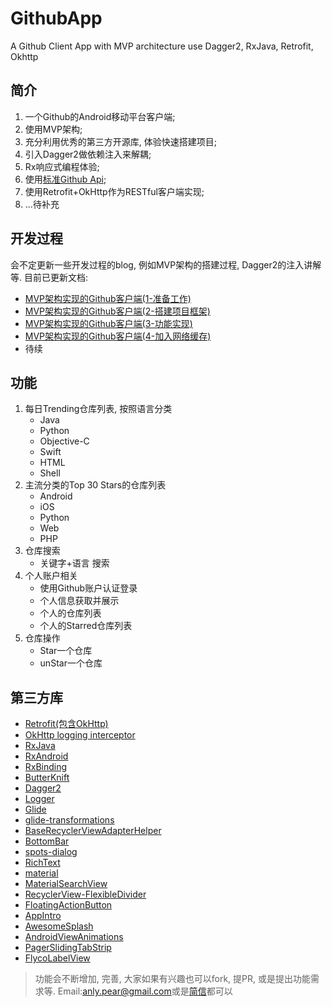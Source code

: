 # GithubApp
A Github Client App with MVP architecture use Dagger2, RxJava, Retrofit, Okhttp

## 简介
1. 一个Github的Android移动平台客户端;
2. 使用MVP架构;
3. 充分利用优秀的第三方开源库, 体验快速搭建项目;
4. 引入Dagger2做依赖注入来解耦;
5. Rx响应式编程体验;
6. 使用[标准Github Api](https://developer.github.com/v3/);
7. 使用Retrofit+OkHttp作为RESTful客户端实现;
8. ...待补充

## 开发过程

会不定更新一些开发过程的blog, 例如MVP架构的搭建过程, Dagger2的注入讲解等.
目前已更新文档:

* [MVP架构实现的Github客户端(1-准备工作)](http://www.jianshu.com/p/13175ff425ee)
* [MVP架构实现的Github客户端(2-搭建项目框架)](http://www.jianshu.com/p/69a9bbca1ef3)
* [MVP架构实现的Github客户端(3-功能实现)](http://www.jianshu.com/p/a1d8add4fb29)
* [MVP架构实现的Github客户端(4-加入网络缓存)](http://www.jianshu.com/p/faa46bbe8a2e)
* 待续

## 功能

1. 每日Trending仓库列表, 按照语言分类
    * Java
    * Python
    * Objective-C
    * Swift
    * HTML
    * Shell
2. 主流分类的Top 30 Stars的仓库列表
    * Android
    * iOS
    * Python
    * Web
    * PHP
3. 仓库搜索
    * 关键字+语言 搜索
4. 个人账户相关
    * 使用Github账户认证登录
    * 个人信息获取并展示
    * 个人的仓库列表
    * 个人的Starred仓库列表
5. 仓库操作
    * Star一个仓库
    * unStar一个仓库

## 第三方库

* [Retrofit(包含OkHttp)](https://github.com/square/retrofit)
* [OkHttp logging interceptor](https://github.com/square/okhttp/wiki/Interceptors)
* [RxJava](https://github.com/ReactiveX/RxJava)
* [RxAndroid](https://github.com/ReactiveX/RxAndroid)
* [RxBinding](https://github.com/JakeWharton/RxBinding)
* [ButterKnift](https://github.com/JakeWharton/butterknife)
* [Dagger2](https://github.com/google/dagger)
* [Logger](https://github.com/orhanobut/logger)
* [Glide](https://github.com/bumptech/glide)
* [glide-transformations](https://github.com/wasabeef/glide-transformations)
* [BaseRecyclerViewAdapterHelper](https://github.com/CymChad/BaseRecyclerViewAdapterHelper)
* [BottomBar](https://github.com/roughike/BottomBar)
* [spots-dialog](https://github.com/d-max/spots-dialog)
* [RichText](https://github.com/zzhoujay/RichText)
* [material](https://github.com/rey5137/material)
* [MaterialSearchView](https://github.com/MiguelCatalan/MaterialSearchView)
* [RecyclerView-FlexibleDivider](https://github.com/yqritc/RecyclerView-FlexibleDivider)
* [FloatingActionButton](https://github.com/Clans/FloatingActionButton)
* [AppIntro](https://github.com/PaoloRotolo/AppIntro)
* [AwesomeSplash](https://github.com/ViksaaSkool/AwesomeSplash)
* [AndroidViewAnimations](https://github.com/daimajia/AndroidViewAnimations)
* [PagerSlidingTabStrip](https://github.com/astuetz/PagerSlidingTabStrip)
* [FlycoLabelView](https://github.com/H07000223/FlycoLabelView)

> 功能会不断增加, 完善, 大家如果有兴趣也可以fork, 提PR, 或是提出功能需求等.
> Email:[anly.pear@gmail.com](anly.pear@gmail.com)或是[简信](http://www.jianshu.com/users/bc1dacc65fae)都可以

